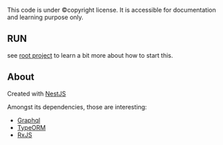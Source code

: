 This code is under ©copyright license. It is accessible for documentation and learning purpose only.

## RUN
see [root project](https://github.com/dexluce/gbm-psy) to learn a bit more about how to start this.

## About
Created with [NestJS](https://docs.nestjs.com/)

Amongst its dependencies, those are interesting:
- [Graphql](https://graphql.org/)
- [TypeORM](https://typeorm.io/#/)
- [RxJS](https://rxjs.dev/guide/overview)
